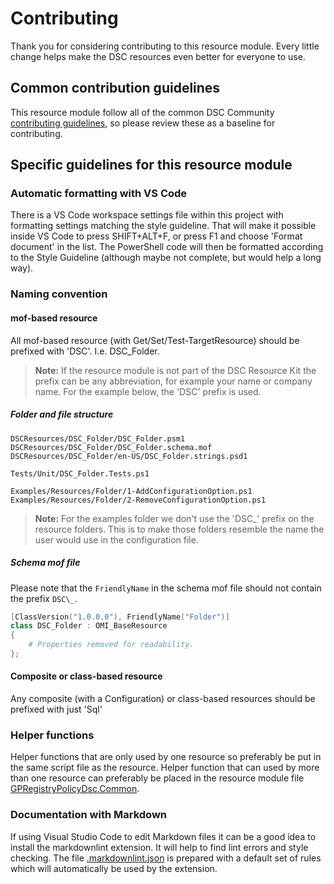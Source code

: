 # Contributing

Thank you for considering contributing to this resource module. Every little
change helps make the DSC resources even better for everyone to use.

## Common contribution guidelines

This resource module follow all of the common DSC Community [contributing guidelines](https://dsccommunity.org/guidelines/contributing),
so please review these as a baseline for contributing.

## Specific guidelines for this resource module

### Automatic formatting with VS Code

There is a VS Code workspace settings file within this project with formatting
settings matching the style guideline. That will make it possible inside VS Code
to press SHIFT+ALT+F, or press F1 and choose 'Format document' in the list. The
PowerShell code will then be formatted according to the Style Guideline
(although maybe not complete, but would help a long way).

### Naming convention

#### mof-based resource

All mof-based resource (with Get/Set/Test-TargetResource) should be prefixed
with 'DSC'. I.e. DSC\_Folder.

>**Note:** If the resource module is not part of the DSC Resource Kit the
>prefix can be any abbreviation, for example your name or company name.
>For the example below, the 'DSC' prefix is used.

##### Folder and file structure

```Text
DSCResources/DSC_Folder/DSC_Folder.psm1
DSCResources/DSC_Folder/DSC_Folder.schema.mof
DSCResources/DSC_Folder/en-US/DSC_Folder.strings.psd1

Tests/Unit/DSC_Folder.Tests.ps1

Examples/Resources/Folder/1-AddConfigurationOption.ps1
Examples/Resources/Folder/2-RemoveConfigurationOption.ps1
```

>**Note:** For the examples folder we don't use the 'DSC\_' prefix on the
>resource folders. This is to make those folders resemble the name the user
>would use in the configuration file.

##### Schema mof file

Please note that the `FriendlyName` in the schema mof file should not
contain the prefix `DSC\_`.

```powershell
[ClassVersion("1.0.0.0"), FriendlyName("Folder")]
class DSC_Folder : OMI_BaseResource
{
    # Properties removed for readability.
};
```

#### Composite or class-based resource

Any composite (with a Configuration) or class-based resources should be
prefixed with just 'Sql'

### Helper functions

Helper functions that are only used by one resource
so preferably be put in the same script file as the resource.
Helper function that can used by more than one resource can preferably
be placed in the resource module file [GPRegistryPolicyDsc.Common](/source/Modules/GPRegistryPolicyDsc.Common/GPRegistryPolicyDsc.Common.psm1).

### Documentation with Markdown

If using Visual Studio Code to edit Markdown files it can be a good idea to install
the markdownlint extension. It will help to find lint errors and style checking.
The file [.markdownlint.json](/.markdownlint.json) is prepared with a default set
of rules which will automatically be used by the extension.
